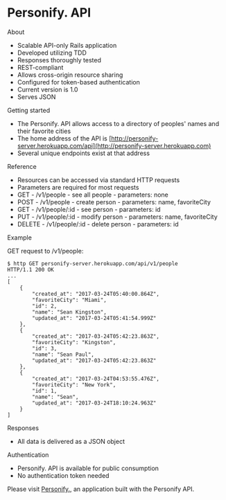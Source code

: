 # Personify. API


About

- Scalable API-only Rails application
- Developed utilizing TDD
- Responses thoroughly tested
- REST-compliant
- Allows cross-origin resource sharing
- Configured for token-based authentication
- Current version is 1.0
- Serves JSON


Getting started

- The Personify. API allows access to a directory of peoples' names and their favorite cities
- The home address of the API is [http://personify-server.herokuapp.com/api](http://personify-server.herokuapp.com)
- Several unique endpoints exist at that address


Reference

- Resources can be accessed via standard HTTP requests
- Parameters are required for most requests
- GET - /v1/people - see all people - parameters: none
- POST - /v1/people - create person - parameters: name, favoriteCity
- GET - /v1/people/:id - see person - parameters: id
- PUT - /v1/people/:id - modify person - parameters: name, favoriteCity
- DELETE - /v1/people/:id - delete person - parameters: id


Example

GET request to /v1/people:

    $ http GET personify-server.herokuapp.com/api/v1/people
    HTTP/1.1 200 OK
    ...
    [
        {
            "created_at": "2017-03-24T05:40:00.864Z",
            "favoriteCity": "Miami",
            "id": 2,
            "name": "Sean Kingston",
            "updated_at": "2017-03-24T05:41:54.999Z"
        },
        {
            "created_at": "2017-03-24T05:42:23.863Z",
            "favoriteCity": "Kingston",
            "id": 3,
            "name": "Sean Paul",
            "updated_at": "2017-03-24T05:42:23.863Z"
        },
        {
            "created_at": "2017-03-24T04:53:55.476Z",
            "favoriteCity": "New York",
            "id": 1,
            "name": "Sean",
            "updated_at": "2017-03-24T18:10:24.963Z"
        }
    ]


Responses

- All data is delivered as a JSON object


Authentication

- Personify. API is available for public consumption
- No authentication token needed


Please visit [Personify.](http://personify-client.herokuapp.com), an application built with the Personify API.
